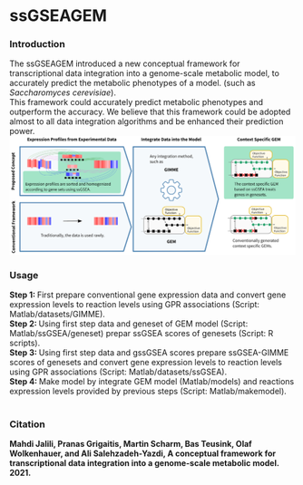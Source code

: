 # ssGSEAGEM

<h3>Introduction</h3>
The ssGSEAGEM introduced a new conceptual framework for transcriptional data integration into a genome-scale metabolic model, to accurately predict the metabolic phenotypes of a model. (such as <i>Saccharomyces cerevisiae</i>).<br>
This framework could accurately predict metabolic phenotypes and outperform the accuracy. We believe that this framework could be adopted almost to all data integration algorithms and be enhanced their prediction power.<br>
<img src="https://github.com/mahjalili/ssGSEAGEM/blob/main/Images/workflow.png?raw=true" alt="ssGSEAGEM workflow">
<br>
<h3>Usage</h3>
<b>Step 1: </b>First prepare conventional gene expression data and convert gene expression levels to reaction levels using GPR associations (Script: Matlab/datasets/GIMME).<br>
<b>Step 2: </b>Using first step data and geneset of GEM model (Script: Matlab/ssGSEA/geneset) prepar ssGSEA scores of genesets (Script: R scripts).<br>
<b>Step 3: </b>Using first step data and gssGSEA scores prepare ssGSEA-GIMME scores of genesets and convert gene expression levels to reaction levels using GPR associations (Script: Matlab/datasets/ssGSEA).<br>
<b>Step 4: </b>Make model by integrate GEM model (Matlab/models) and reactions expression levels provided by previous steps (Script: Matlab/makemodel).
<br>
<br>
<h3>Citation</h3>
<b>Mahdi Jalili, Pranas Grigaitis, Martin Scharm, Bas Teusink, Olaf Wolkenhauer, and Ali Salehzadeh-Yazdi, A conceptual framework for transcriptional data integration into a genome-scale metabolic model. 2021.</b>
